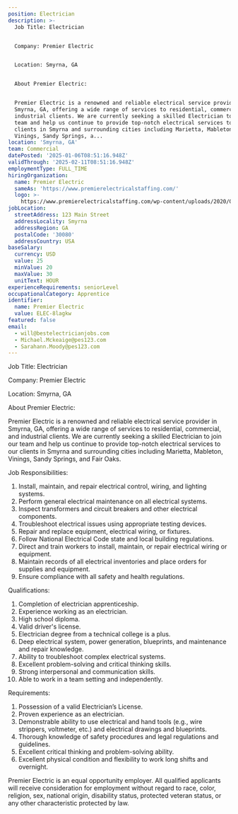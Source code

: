 ```yaml
---
position: Electrician
description: >-
  Job Title: Electrician


  Company: Premier Electric


  Location: Smyrna, GA


  About Premier Electric:


  Premier Electric is a renowned and reliable electrical service provider in
  Smyrna, GA, offering a wide range of services to residential, commercial, and
  industrial clients. We are currently seeking a skilled Electrician to join our
  team and help us continue to provide top-notch electrical services to our
  clients in Smyrna and surrounding cities including Marietta, Mableton,
  Vinings, Sandy Springs, a...
location: 'Smyrna, GA'
team: Commercial
datePosted: '2025-01-06T08:51:16.948Z'
validThrough: '2025-02-11T08:51:16.948Z'
employmentType: FULL_TIME
hiringOrganization:
  name: Premier Electric
  sameAs: 'https://www.premierelectricalstaffing.com/'
  logo: >-
    https://www.premierelectricalstaffing.com/wp-content/uploads/2020/05/Premier-Electrical-Staffing-logo.png
jobLocation:
  streetAddress: 123 Main Street
  addressLocality: Smyrna
  addressRegion: GA
  postalCode: '30080'
  addressCountry: USA
baseSalary:
  currency: USD
  value: 25
  minValue: 20
  maxValue: 30
  unitText: HOUR
experienceRequirements: seniorLevel
occupationalCategory: Apprentice
identifier:
  name: Premier Electric
  value: ELEC-8lagkw
featured: false
email:
  - will@bestelectricianjobs.com
  - Michael.Mckeaige@pes123.com
  - Sarahann.Moody@pes123.com
---
```




Job Title: Electrician

Company: Premier Electric

Location: Smyrna, GA

About Premier Electric:

Premier Electric is a renowned and reliable electrical service provider in Smyrna, GA, offering a wide range of services to residential, commercial, and industrial clients. We are currently seeking a skilled Electrician to join our team and help us continue to provide top-notch electrical services to our clients in Smyrna and surrounding cities including Marietta, Mableton, Vinings, Sandy Springs, and Fair Oaks.

Job Responsibilities:

1. Install, maintain, and repair electrical control, wiring, and lighting systems.
2. Perform general electrical maintenance on all electrical systems.
3. Inspect transformers and circuit breakers and other electrical components.
4. Troubleshoot electrical issues using appropriate testing devices.
5. Repair and replace equipment, electrical wiring, or fixtures.
6. Follow National Electrical Code state and local building regulations.
7. Direct and train workers to install, maintain, or repair electrical wiring or equipment.
8. Maintain records of all electrical inventories and place orders for supplies and equipment.
9. Ensure compliance with all safety and health regulations.

Qualifications:

1. Completion of electrician apprenticeship.
2. Experience working as an electrician.
3. High school diploma.
4. Valid driver's license.
5. Electrician degree from a technical college is a plus.
6. Deep electrical system, power generation, blueprints, and maintenance and repair knowledge.
7. Ability to troubleshoot complex electrical systems.
8. Excellent problem-solving and critical thinking skills.
9. Strong interpersonal and communication skills.
10. Able to work in a team setting and independently.
 
Requirements:

1. Possession of a valid Electrician’s License.
2. Proven experience as an electrician.
3. Demonstrable ability to use electrical and hand tools (e.g., wire strippers, voltmeter, etc.) and electrical drawings and blueprints.
4. Thorough knowledge of safety procedures and legal regulations and guidelines.
5. Excellent critical thinking and problem-solving ability.
6. Excellent physical condition and flexibility to work long shifts and overnight.

Premier Electric is an equal opportunity employer. All qualified applicants will receive consideration for employment without regard to race, color, religion, sex, national origin, disability status, protected veteran status, or any other characteristic protected by law.
